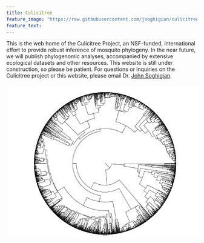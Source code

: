 ```yaml
---
title: Culicitree
feature_image: "https://raw.githubusercontent.com/jsoghigian/culicitree/gh-pages/images/mosquito_newcrop.jpg"
feature_text:
---
```


This is the web home of the Culicitree Project, an NSF-funded, international effort to provide robust inference of mosquito phylogeny.  In the near future, we will publish phylogenomic analyses, accompanied by extensive ecological datasets and other resources.  This website is still under construction, so please be patient.  For questions or inquiries on the Culicitree project or this website, please email Dr. [John Soghigian](mailto:john.soghigian@ucalgary.ca).

<img align="center" src="https://raw.githubusercontent.com/jsoghigian/culicitree/gh-pages/images/mcc.tacted.tre.png" style="margin:5px 5px 5px 5px">


